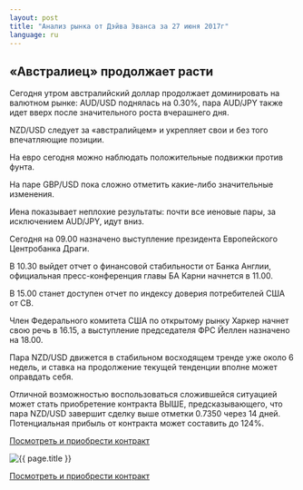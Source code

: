 ```yaml
---
layout: post
title: "Анализ рынка от Дэйва Эванса за 27 июня 2017г"
language: ru
---
```

## «Австралиец» продолжает расти

Сегодня утром австралийский доллар продолжает доминировать на валютном рынке: AUD/USD поднялась на 0.30%, пара AUD/JPY также идет вверх после значительного роста вчерашнего дня.

NZD/USD следует за «австралийцем» и укрепляет свои и без того впечатляющие позиции.

На евро сегодня можно наблюдать положительные подвижки против фунта.

На паре GBP/USD пока сложно отметить какие-либо значительные изменения.

Иена показывает неплохие результаты: почти все иеновые пары, за исключением AUD/JPY, идут вниз.


Сегодня на 09.00 назначено выступление президента Европейского Центробанка Драги.

В 10.30 выйдет отчет о финансовой стабильности от Банка Англии, официальная пресс-конференция главы БА Карни начнется в 11.00.

В 15.00 станет доступен отчет по индексу доверия потребителей США от СВ.

Член Федерального комитета США по открытому рынку Харкер начнет свою речь в 16.15, а выступление председателя ФРС Йеллен назначено на 18.00.


Пара NZD/USD движется в стабильном восходящем тренде уже около 6 недель, и ставка на продолжение текущей тенденции вполне может оправдать себя.

Отличной возможностью воспользоваться сложившейся ситуацией может стать приобретение контракта ВЫШЕ, предсказывающего, что пара NZD/USD завершит сделку выше отметки 0.7350 через 14 дней. Потенциальная прибыль от контракта может составить до 124%.



<a href="http://record.binary.com/_bivVDfg8lHux76XffYA0JmNd7ZgqdRLk/1/?market=forex&underlying=frxNZDUSD&formname=higherlower&duration_amount=14&duration_units=d&amount=10&amount_type=payout&expiry_type=duration&barrier=0.735&s=1&t=fMLIxlqbkPtbTPJRwxu2X50co5lt24DG" target="_blank">Посмотреть и приобрести контракт</a>

<img src="{{ site.url }}/images/ru-27-jun-17.png" alt="{{ page.title }}"  title="{{ page.title }}">

<a href="%LINK%%?https://www.binary.com/d/trade.cgi?market=forex&underlying=frxNZDUSD&formname=higherlower&duration_amount=14&duration_units=d&amount=10&amount_type=payout&expiry_type=duration&barrier=0.735&s=1&t=fMLIxlqbkPtbTPJRwxu2X50co5lt24DG" target="_blank">Посмотреть и приобрести контракт</a>